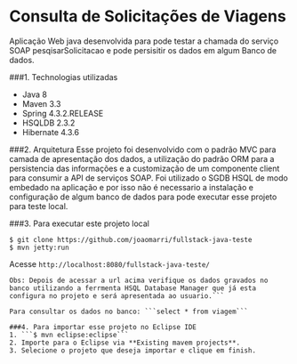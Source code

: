 Consulta de Solicitações de Viagens
===============================
Aplicação Web java desenvolvida para pode testar a chamada do serviço SOAP pesqisarSolicitacao e pode persisitir os dados em algum Banco de dados.

###1. Technologias utilizadas
* Java 8
* Maven 3.3
* Spring 4.3.2.RELEASE
* HSQLDB 2.3.2
* Hibernate 4.3.6

###2. Arquitetura
Esse projeto foi desenvolvido com o padrão MVC para camada de apresentação dos dados, a utilização do padrão ORM para a persistencia das informações e a customização de um componente client para consumir a API de serviços SOAP.
Foi utilizado o SGDB HSQL de modo embedado na aplicação e por isso não é necessario a instalação e configuração de algum banco de dados para pode executar esse projeto para teste local. 

###3. Para executar este projeto local
```shell
$ git clone https://github.com/joaomarri/fullstack-java-teste
$ mvn jetty:run
```
Acesse ```http://localhost:8080/fullstack-java-teste/```

```
Obs: Depois de acessar a url acima verifique os dados gravados no banco utilizando a ferrmenta HSQL Database Manager que já esta configura no projeto e será apresentada ao usuario.```

Para consultar os dados no banco: ```select * from viagem```

###4. Para importar esse projeto no Eclipse IDE
1. ```$ mvn eclipse:eclipse```
2. Importe para o Eclipse via **Existing mavem projects**.
3. Selecione o projeto que deseja importar e clique em finish.

